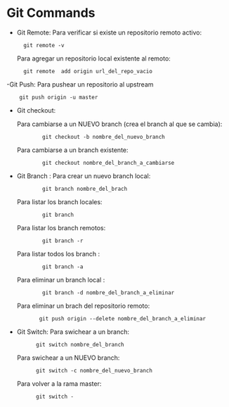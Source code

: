# Git Commands

- Git Remote: 
    Para verificar si existe un repositorio remoto activo:
    
        git remote -v
    Para agregar un repositorio local existente al remoto:
        
        git remote  add origin url_del_repo_vacio
-Git Push:
    Para pushear un repositorio al upstream
        
        git push origin -u master
    
- Git checkout:

    Para cambiarse a un NUEVO branch (crea el branch al que se cambia):

              git checkout -b nombre_del_nuevo_branch
    Para cambiarse a un branch existente:
              
              git checkout nombre_del_branch_a_cambiarse
    

- Git Branch :
     Para crear un nuevo branch local:
     
              git branch nombre_del_brach
     Para listar los branch locales:
              
              git branch
     Para listar los branch remotos:
              
              git branch -r
     Para listar todos los branch :
              
              git branch -a
     Para eliminar un branch local :
            
              git branch -d nombre_del_branch_a_eliminar
     Para eliminar un brach del repositorio remoto:
            
             git push origin --delete nombre_del_branch_a_eliminar
            
     
               
                     
- Git Switch:
     Para swichear a un branch:
            
            git switch nombre_del_branch
     Para swichear a un NUEVO branch:
            
            git switch -c nombre_del_nuevo_branch
     Para volver a la rama master:
        
            git switch -
    
            
